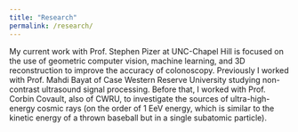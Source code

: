 ```yaml
---
title: "Research"
permalink: /research/
---
```

My current work with Prof. Stephen Pizer at UNC-Chapel Hill is focused on the use of geometric computer vision, machine learning, and 3D reconstruction to improve the accuracy of colonoscopy. Previously I worked with Prof. Mahdi Bayat of Case Western Reserve University studying non-contrast ultrasound signal processing. Before that, I worked with Prof. Corbin Covault, also of CWRU, to investigate the sources of ultra-high-energy cosmic rays (on the order of 1 EeV energy, which is similar to the kinetic energy of a thrown baseball but in a single subatomic particle).